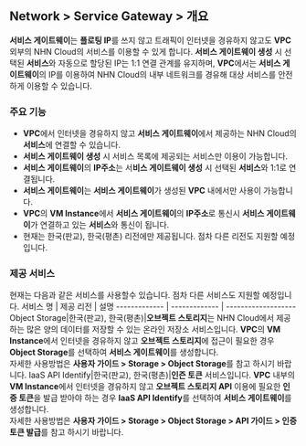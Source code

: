 ## Network > Service Gateway > 개요

**서비스 게이트웨이**는 **플로팅 IP**를 쓰지 않고 트래픽이 인터넷을 경유하지 않고도 **VPC** 외부의 NHN Cloud의 서비스를 이용할 수 있게 합니다. **서비스 게이트웨이 생성** 시 선택된 **서비스**와 자동으로 할당된 IP는 1:1 연결 관계를 유지하며, **VPC**에서는 **서비스 게이트웨이**의 IP를 이용하여 NHN Cloud의 내부 네트워크를 경유해 대상 서비스를 안전하게 이용할 수 있습니다. 

### 주요 기능
* **VPC**에서 인터넷을 경유하지 않고 **서비스 게이트웨이**에서 제공하는 NHN Cloud의 **서비스**에 연결할 수 있습니다.
* **서비스 게이트웨이 생성** 시 서비스 목록에 제공되는 서비스만 이용이 가능합니다.
* **서비스 게이트웨이**의 **IP주소**는 서**비스 게이트웨이 생성** 시 선택된 **서비스**와 1:1로 연결됩니다.
* **서비스 게이트웨이**는 **서비스 게이트웨이**가 생성된 **VPC** 내에서만 사용이 가능합니다.
* **VPC**의 **VM Instance**에서 **서비스 게이트웨이**의 **IP주소**로 통신시 **서비스 게이트웨이**가 연결하고 있는 **서비스**와 통신이 됩니다.
* 현재는 한국(판교), 한국(평촌) 리전에만 제공됩니다. 점차 다른 리전도 지원할 예정입니다.

### 제공 서비스
현재는 다음과 같은 서비스를 사용할수 있습니다. 점차 다른 서비스도 지원할 예정입니다.
서비스 명  | 제공 리전 | 설명
------------- | ------------- | -------------------
Object Storage|한국(판교), 한국(평촌)|**오브젝트 스토리지**는 NHN Cloud에서 제공하는 많은 양의 데이터를 저장할 수 있는 온라인 저장소 서비스입니다. **VPC**의 **VM Instance**에서 인터넷을 경유하지 않고 **오브젝트 스토리지**에 접근이 필요한 경우 **Object Storage**를 선택하여 **서비스 게이트웨이**를 생성합니다.<br>자세한 사용방법은 **사용자 가이드 > Storage > Object Storage**를 참고 하시기 바랍니다.
IaaS API Identify|한국(판교), 한국(평촌)|**인즌 토큰** 서비스입니다. **VPC** 내부의 **VM Instance**에서 인터넷을 경유하지 않고 **오브젝트 스토리지 API** 이용에 필요한 **인증 토큰**을 발급 받아야 하는 경우 **IaaS API Identify**를 선택하여 **서비스 게이트웨이**를 생성합니다.<br>자세한 사용방법은 **사용자 가이드 > Storage > Object Storage > API 가이드 > 인증 토큰 발급**를 참고 하시기 바랍니다.
